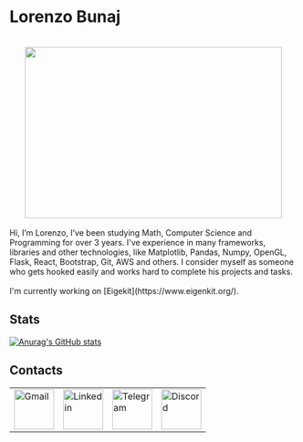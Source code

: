 # Lorenzo Bunaj

<br>
<div align="center">
  <img src="https://media.giphy.com/media/dWesBcTLavkZuG35MI/giphy.gif" width="450" height="300"/>
</div>
<br>
Hi, I’m Lorenzo, I’ve been studying Math, Computer Science and Programming for over 3 years. I've experience in many frameworks, libraries and other technologies, like Matplotlib, Pandas, Numpy, OpenGL, Flask, React, Bootstrap, Git, AWS and others. I consider myself as someone who gets hooked easily and works hard to complete his projects and tasks.
<br><br>
I'm currently working on [Eigekit](https://www.eigenkit.org/).

## Stats
[![Anurag's GitHub stats](https://github-readme-stats.vercel.app/api?username=lorenzobunaj)](https://github.com/anuraghazra/github-readme-stats)

## Contacts

<table>
  <tr style="border:none;">
    <td><a href="mailto: lorenzobunaj@gmail.com"><img style="border:none;" src="https://edent.github.io/SuperTinyIcons/images/svg/gmail.svg" width="70" title="Gmail" /></a></td>
    <td><a href="https://www.linkedin.com/in/lorenzobunaj/"><img style="border:none;" src="https://edent.github.io/SuperTinyIcons/images/svg/linkedin.svg" width="70" title="Linkedin" /></a></td>
    <td><a href="https://telegram.me/lorenzobunaj"><img style="border:none;" src="https://edent.github.io/SuperTinyIcons/images/svg/telegram.svg" width="70" title="Telegram" /></a></td>
    <td><a href="https://discord.com/users/559093617466015784"><img style="border:none;" src="https://edent.github.io/SuperTinyIcons/images/svg/discord.svg" width="70" title="Discord" /></a></td>
  </tr>
</table>


